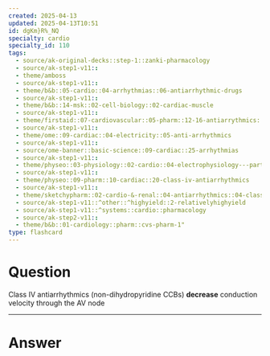 ```yaml
---
created: 2025-04-13
updated: 2025-04-13T10:51
id: dgKm}R%_NQ
specialty: cardio
specialty_id: 110
tags:
  - source/ak-original-decks::step-1::zanki-pharmacology
  - source/ak-step1-v11::
  - theme/amboss
  - source/ak-step1-v11::
  - theme/b&b::05-cardio::04-arrhythmias::06-antiarrhythmic-drugs
  - source/ak-step1-v11::
  - theme/b&b::14-msk::02-cell-biology::02-cardiac-muscle
  - source/ak-step1-v11::
  - theme/firstaid::07-cardiovascular::05-pharm::12-16-antiarrythmics::15-class-4-calcium-channel-blockers
  - source/ak-step1-v11::
  - theme/ome::09-cardiac::04-electricity::05-anti-arrhythmics
  - source/ak-step1-v11::
  - source/ome-banner::basic-science::09-cardiac::25-arrhythmias
  - source/ak-step1-v11::
  - theme/physeo::03-physiology::02-cardio::04-electrophysiology---part-1
  - source/ak-step1-v11::
  - theme/physeo::09-pharm::10-cardiac::20-class-iv-antiarrhythmics
  - source/ak-step1-v11::
  - theme/sketchypharm::02-cardio-&-renal::04-antiarrhythmics::04-class-iv
  - source/ak-step1-v11::^other::^highyield::2-relativelyhighyield
  - source/ak-step1-v11::^systems::cardio::pharmacology
  - source/ak-step2-v11::
  - theme/b&b::01-cardiology::pharm::cvs-pharm-1"
type: flashcard
---
```


# Question
Class IV antiarrhythmics (non-dihydropyridine CCBs) **decrease** conduction velocity through the AV node

---

# Answer
